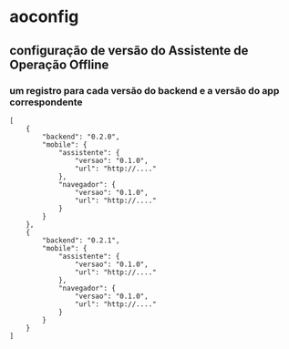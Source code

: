 # aoconfig

## configuração de versão do Assistente de Operação Offline
### um registro para cada versão do backend e a versão do app correspondente
```
[
    {
        "backend": "0.2.0",
        "mobile": {
            "assistente": {
                "versao": "0.1.0",
                "url": "http://...."
            },
            "navegador": {
                "versao": "0.1.0",
                "url": "http://...."
            }
        }
    },
    {
        "backend": "0.2.1",
        "mobile": {
            "assistente": {
                "versao": "0.1.0",
                "url": "http://...."
            },
            "navegador": {
                "versao": "0.1.0",
                "url": "http://...."
            }
        }
    }
]
```
